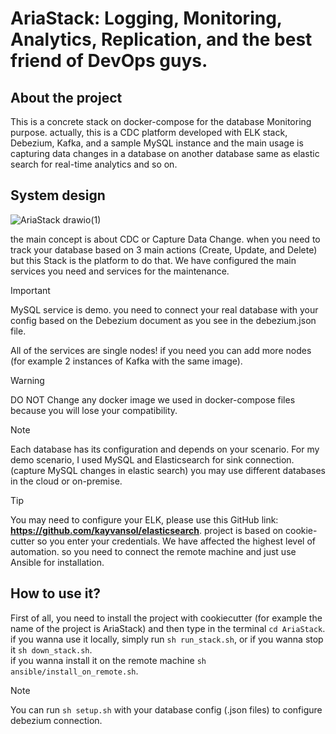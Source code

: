 # AriaStack: Logging, Monitoring, Analytics, Replication, and the best friend of DevOps guys.

## About the project
This is a concrete stack on docker-compose for the database Monitoring purpose.
actually, this is a CDC platform developed with ELK stack, Debezium, Kafka, and a sample MySQL instance and the main usage is capturing data changes in a database on another database same as elastic search for real-time analytics and so on.

## System design
![AriaStack drawio(1)](https://github.com/user-attachments/assets/c7b49cf2-96f5-47d6-957c-2960127d2eed)

the main concept is about CDC or Capture Data Change. when you need to track your database based on 3 main actions (Create, Update, and Delete) but this Stack is the platform to do that.
We have configured the main services you need and services for the maintenance.
> [!IMPORTANT]  
> MySQL service is demo. you need to connect your real database with your config based on the Debezium document as you see in the debezium.json file.
> 
> All of the services are single nodes! if you need you can add more nodes (for example 2 instances of Kafka with the same image).

> [!WARNING]  
> DO NOT Change any docker image we used in docker-compose files because you will lose your compatibility.

> [!NOTE]  
> Each database has its configuration and depends on your scenario. For my demo scenario, I used MySQL and Elasticsearch for sink connection. (capture MySQL changes in elastic search) you may use different databases in the cloud or on-premise.

> [!TIP]
> You may need to configure your ELK, please use this GitHub link: **https://github.com/kayvansol/elasticsearch**.
> project is based on cookie-cutter so you enter your credentials.
> We have affected the highest level of automation. so you need to connect the remote machine and just use Ansible for installation. 




## How to use it?
First of all, you need to install the project with cookiecutter (for example the name of the project is AriaStack) and then type in the terminal `cd AriaStack`.<br />
if you wanna use it locally, simply run `sh run_stack.sh`, or if you wanna stop it `sh down_stack.sh`.<br />
if you wanna install it on the remote machine `sh ansible/install_on_remote.sh`.<br />

> [!NOTE]  
> You can run `sh setup.sh` with your database config (.json files) to configure debezium connection.
